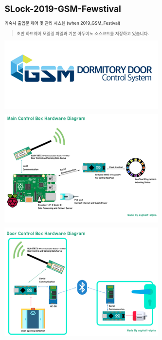 # SLock-2019-GSM-Fewstival
기숙사 출입문 제어 및 관리 시스템 (when 2019_GSM_Festival)
> 초반 하드웨어 모델링 파일과 기본 아두이노 소스코드를 저장하고 있습니다.

![workflow](./img/Logo/Logo02.png)

![workflow](./img/WorkFlow/MainControlBox.jpg)

![workflow](./img/WorkFlow/door.jpg)
